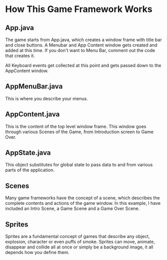 # How This Game Framework Works

## App.java
The game starts from App.java, which creates a window frame with title bar and close buttons. A Menubar and App Content window gets created and added at this time. If you don't want to Menu Bar, comment out the code that creates it. 

All Keyboard events get collected at this point and gets passed down to the AppContent window.

## AppMenuBar.java
This is where you describe your menus. 

## AppContent.java
This is the content of the top level window frame. This window goes through various Scenes of the Game, from Introduction screen to Game Over. 

## AppState.java
This object substitutes for global state to pass data to and from various parts of the application.

## Scenes
Many game frameworks have the concept of a scene, which describes the complete contents and actions of the game window. In this example, I have included an Intro Scene, a Game Scene and a Game Over Scene. 

## Sprites
Sprites are a fundamental concept of games that describe any object, explosion, character or even puffs of smoke. Sprites can move, animate, disappear and collide all at once or simply be a background image, it all depends how you define them.
